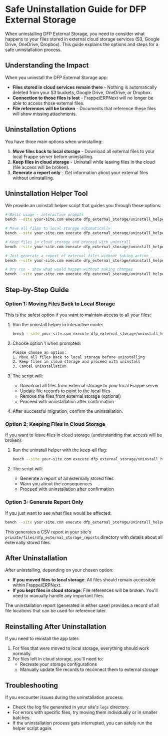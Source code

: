 # Safe Uninstallation Guide for DFP External Storage

When uninstalling DFP External Storage, you need to consider what happens to your files stored in external cloud storage services (S3, Google Drive, OneDrive, Dropbox). This guide explains the options and steps for a safe uninstallation process.

## Understanding the Impact

When you uninstall the DFP External Storage app:

- **Files stored in cloud services remain there** - Nothing is automatically deleted from your S3 buckets, Google Drive, OneDrive, or Dropbox.
- **Connection to those files is lost** - Frappe/ERPNext will no longer be able to access those external files.
- **File references will be broken** - Documents that reference these files will show missing attachments.

## Uninstallation Options

You have three main options when uninstalling:

1. **Move files back to local storage** - Download all external files to your local Frappe server before uninstalling.
2. **Keep files in cloud storage** - Uninstall while leaving files in the cloud (file access will be broken).
3. **Generate a report only** - Get information about your external files without uninstalling.

## Uninstallation Helper Tool

We provide an uninstall helper script that guides you through these options:

```bash
# Basic usage - interactive prompts
bench --site your-site.com execute dfp_external_storage/uninstall_helper.py

# Move all files to local storage automatically
bench --site your-site.com execute dfp_external_storage/uninstall_helper.py --move-all

# Keep files in cloud storage and proceed with uninstall
bench --site your-site.com execute dfp_external_storage/uninstall_helper.py --keep-all

# Just generate a report of external files without taking action
bench --site your-site.com execute dfp_external_storage/uninstall_helper.py --report-only

# Dry run - show what would happen without making changes
bench --site your-site.com execute dfp_external_storage/uninstall_helper.py --dry-run
```

## Step-by-Step Guide

### Option 1: Moving Files Back to Local Storage

This is the safest option if you want to maintain access to all your files:

1. Run the uninstall helper in interactive mode:

   ```bash
   bench --site your-site.com execute dfp_external_storage/uninstall_helper.py
   ```

2. Choose option 1 when prompted:

   ```bash
   Please choose an option:
   1. Move all files back to local storage before uninstalling
   2. Keep files in cloud storage and proceed with uninstall
   3. Cancel uninstallation
   ```

3. The script will:
   - Download all files from external storage to your local Frappe server
   - Update file records to point to the local files
   - Remove the files from external storage (optional)
   - Proceed with uninstallation after confirmation

4. After successful migration, confirm the uninstallation.

### Option 2: Keeping Files in Cloud Storage

If you want to leave files in cloud storage (understanding that access will be broken):

1. Run the uninstall helper with the keep-all flag:

   ```bash
   bench --site your-site.com execute dfp_external_storage/uninstall_helper.py --keep-all
   ```

2. The script will:
   - Generate a report of all externally stored files
   - Warn you about the consequences
   - Proceed with uninstallation after confirmation

### Option 3: Generate Report Only

If you just want to see what files would be affected:

```bash
bench --site your-site.com execute dfp_external_storage/uninstall_helper.py --report-only
```

This generates a CSV report in your site's `private/files/dfp_external_storage_reports` directory with details about all externally stored files.

## After Uninstallation

After uninstalling, depending on your chosen option:

- **If you moved files to local storage**: All files should remain accessible within Frappe/ERPNext.
- **If you kept files in cloud storage**: File references will be broken. You'll need to manually handle any important files.

The uninstallation report (generated in either case) provides a record of all file locations that can be used for reference later.

## Reinstalling After Uninstallation

If you need to reinstall the app later:

1. For files that were moved to local storage, everything should work normally.
2. For files left in cloud storage, you'll need to:
   - Recreate your storage configurations
   - Manually update file records to reconnect them to external storage

## Troubleshooting

If you encounter issues during the uninstallation process:

- Check the log file generated in your site's `logs` directory.
- For errors with specific files, try moving them individually or in smaller batches.
- If the uninstallation process gets interrupted, you can safely run the helper script again.
